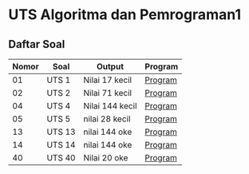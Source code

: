 # UTS Algoritma dan Pemrograman1

## Daftar Soal

| Nomor | Soal | Output | Program |
| --- | --- | --- | --- |
| 01 | UTS 1 | Nilai 17 kecil | [Program](/UTS_01/UTS1.java) |
| 02 | UTS 2 | Nilai 71 kecil | [Program](/UTS_02/UTS2.java) |
| 04 | UTS 4 | Nilai 144 kecil | [Program](/UTS_04/UTS4.java) |
| 05 | UTS 5 | nilai 28 kecil | [Program](/UTS_05/UTS5.java) |
| 13 | UTS 13 | nilai 144 oke | [Program](/UTS_13/UTS13.java) |
| 14 | UTS 14 | nilai 144 oke | [Program](/UTS_14/UTS14.java) |
| 40 | UTS 40 | Nilai 20 oke | [Program](/UTS_40/UTS40.java) |